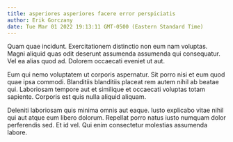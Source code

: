 ```yaml
---
title: asperiores asperiores facere error perspiciatis
author: Erik Gorczany
date: Tue Mar 01 2022 19:13:11 GMT-0500 (Eastern Standard Time)
---
```

Quam quae incidunt. Exercitationem distinctio non eum nam voluptas. Magni aliquid quas odit deserunt assumenda assumenda qui consequatur. Vel ea alias quod ad. Dolorem occaecati eveniet ut aut.

 Eum qui nemo voluptatem ut corporis aspernatur. Sit porro nisi et eum quod quae ipsa commodi. Blanditiis blanditiis placeat rem autem nihil ab beatae qui. Laboriosam tempore aut et similique et occaecati voluptas totam sapiente. Corporis est quis nulla aliquid aliquam.

 Deleniti laboriosam quis minima omnis aut eaque. Iusto explicabo vitae nihil qui aut atque eum libero dolorum. Repellat porro natus iusto numquam dolor perferendis sed. Et id vel. Qui enim consectetur molestias assumenda labore.